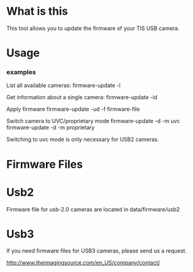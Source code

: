 

# What is this

This tool allows you to update the firmware of your TIS USB camera.

# Usage

### examples

List all available cameras:
firmware-update -l

Get information about a single camera:
firmware-update -id <serial number>

Apply firmware
firmware-update -ud <serial number> -f firmware-file

Switch camera to UVC/proprietary mode
firmware-update -d <serialnumber> -m uvc
firmware-update -d <serialnumber> -m proprietary

Switching to uvc mode is only necessary for USB2 cameras. 

# Firmware Files

# Usb2 

Firmware file for usb-2.0 cameras are located in data/firmware/usb2

# Usb3

If you need firmware files for USB3 cameras,
please send us a request.

http://www.theimagingsource.com/en_US/company/contact/
